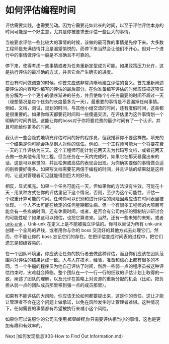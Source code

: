 # 如何评估编程时间

评估需要实践，也需要劳动。因为它需要花如此长的时间，以至于评估评估本身的时间可能是一个好主意，尤其是你被要求去评估一些巨大的事情。

当被要求评估一些比较大的事情的时候，该做的最可靠的事情是先停下来。大多数工程师是充满热情并且是渴望愉悦的，而停下来当然会让他们不开心。但对一个进行中的事情做评估一般是不准确且不可靠的。

停下来，使得考虑一些事情或者为任务重新定型成为可能。如果政策压力允许，这是执行评估的最准确的方式，并且它会产生确实的进度。

在没有时间做调查的时候，你首先应该非常清晰地建立评估的含义。首先重新阐述要评估的内容和你编写的评估的最后部分。在你准备编写评估的时候应该把这项任务分解为一个个更小的循序渐进的任务，并且使每个小任务需要的时间不超过一天（理想情况是每个任务的长度最多为一天）。最重要的事情是不要漏掉任何事情。例如，文档，测试，规划的时间，与其他小组交流的时间，还有度假时间，这些都是很重要的。如果你每天都要花时间和一些傻逼交流，在评估里为这件事情划一个明确的时间界限。这能让你的boss对于你将要花费的最少时间有了一个认识，并且可能给你更多的时间。

我认识一些会隐式地填充评估时间的好的程序员，但我推荐你不要这样做。填充的一个结果是你可能会耗尽别人对你的信任。例如，一个工程师可能为一个将要花费一天的工作评估为三天。这个工程师可能计划花两天去为代码写文档，或者花两天去做一些其他有用的工程。但当任务在一天内完成时，如果它在那天暴露出来的话，这是可以察觉的，并且松懈或高估的表现会出现。为你确实要做的事情做合适的剖析要好得多。如果写文档需要花两倍于编程的时间，并且评估的结果就是这样的，让这对管理者可见就能得到巨大的好处。

相反，显式填充。如果一个任务可能花一天，但如果你的方法没有生效，可能花十天 - 用某种方式在你的评估里记下这个情况，否则，至少为这个可能性，评估一个权重计算可能的时间。任何你可以识别和进行评估的风险因素应该在时间表里被体现。一个人不太可能在给定的任何星期都生病。但一个有很多工程师的大项目可能会有一些疾病时间，还有休假时间。或者，是否会有公司内部的强制培训研讨会的可能性呢？如果这可以预估，也把它算进来。当然，还有一些未知的未知，或者 [unk-unk](../../4-Glossary.md) 。Unk-unk 在定义上是不能被独立评估的。你可以尝试为所有 unk-unk 创建一个全局的界线，或者用你与你的 boss 交流好的其他方式去处理它们。然而，你不能让你的 boss 忘记它们的存在。在把评估变成时间表的过程中，把它们遗忘是超级容易的。

在一个团队环境里，你应该让任务的执行者去做这种评估，而且你们应该在团队范围内对评估的结果达成一致。人与人在技术，经验，准备和信心上都有很多的不同。当一个牛逼的程序员为他自己评估了时间，然后一些弱一点的程序员被这种评估约束时，灾难就会降临。整个团队在一个一行一行的细致的评估计划上取得的一致，阐述了团队的理解，以及允许在策略上对资源的重新分配的机会（比如，把负担从弱一点的团队成员那里移到强一点的成员那里）。

如果有不能评估的大风险，你应该无论如何都要提出来，这是你的责任，这让才能让管理者不会在这个问题上做承诺，以免在风险发生时让管理者难堪。这种情况下，任何需要的事情都有希望被执行来减小这个风险。

如果你可以说服你的公司去使用*极限编程*,你只需要评估相当小的事情，这也是更加有趣和有效率的。

Next [如何发现信息](03-How to Find Out Information.md)
